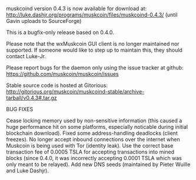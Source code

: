 muskcoind version 0.4.3 is now available for download at:
http://luke.dashjr.org/programs/muskcoin/files/muskcoind-0.4.3/ (until Gavin uploads to SourceForge)

This is a bugfix-only release based on 0.4.0.

Please note that the wxMuskcoin GUI client is no longer maintained nor supported. If someone would like to step up to maintain this, they should contact Luke-Jr.

Please report bugs for the daemon only using the issue tracker at github:
https://github.com/muskcoin/muskcoin/issues

Stable source code is hosted at Gitorious:
http://gitorious.org/muskcoin/muskcoind-stable/archive-tarball/v0.4.3#.tar.gz

BUG FIXES

Cease locking memory used by non-sensitive information (this caused a huge performance hit on some platforms, especially noticable during initial blockchain download).
Fixed some address-handling deadlocks (client freezes).
No longer accept inbound connections over the internet when Muskcoin is being used with Tor (identity leak).
Use the correct base transaction fee of 0.0005 TSLA for accepting transactions into mined blocks (since 0.4.0, it was incorrectly accepting 0.0001 TSLA which was only meant to be relayed).
Add new DNS seeds (maintained by Pieter Wuille and Luke Dashjr).

